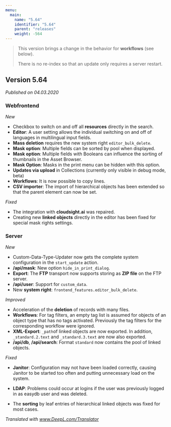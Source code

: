```yaml
---
menu:
  main:
    name: "5.64"
    identifier: "5.64"
    parent: "releases"
    weight: -564
---
```


> This version brings a change in the behavior for **workflows** (see below).
>
> There is no re-index so that an update only requires a server restart.

## Version 5.64

*Published on 04.03.2020*

### Webfrontend

*New*

- Checkbox to switch on and off all **resources** directly in the search.
- **Editor**: A user setting allows the individual switching on and off of languages in multilingual input fields.
- **Mass deletion** requires the new system right `editor_bulk_delete`.
- **Mask option**: Multiple fields can be sorted by pool when displayed.
- **Mask option**: Multiple fields with Booleans can influence the sorting of thumbnails in the Asset Browser.
- **Mask Option**: Masks in the print menu can be hidden with this option.
- **Updates via upload** in Collections (currently only visible in debug mode, beta)
- **Workflows**: It is now possible to copy lines.
- **CSV importer**: The import of hierarchical objects has been extended so that the parent element can now be set.

*Fixed*

- The integration with **cloudsight.ai** was repaired. 
- Creating new **linked objects** directly in the editor has been fixed for special mask rights settings.

### Server

*New*

- Custom-Data-Type-Updater now gets the complete system configuration in the `start_update` action.
- **/api/mask**: New option `hide_in_print_dialog`. 
- **Export**: The **FTP** transport now supports storing as **ZIP file** on the FTP server.
- **/api/user**: Support for `custom_data`.
- New **system right**: `frontend_features.editor_bulk_delete`.

*Improved*

- Acceleration of the **deletion** of records with many files.
- **Workflows**: For tag filters, an empty tag list is assumed for objects of an object type that has no tags activated. Previously the tag filters for the corresponding workflow were ignored.
- **XML-Export**: `_path`of linked objects are now exported. In addition, `_standard.2.text` and `_standard.3.text` are now also exported.
- **/api/db**, **/api/search**: Format `standard` now contains the pool of linked objects.

*Fixed*

- **Janitor**: Configuration may not have been loaded correctly, causing Janitor to be started too often and putting unnecessary load on the system.
- **LDAP**: Problems could occur at logins if the user was previously logged in as easydb user and was deleted.

- The **sorting** by leaf entries of hierarchical linked objects was fixed for most cases.

*Translated with www.DeepL.com/Translator*
